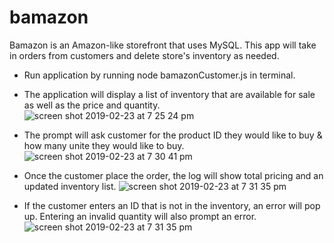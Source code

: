 # bamazon

Bamazon is an Amazon-like storefront that uses MySQL. This app will take in orders from customers and delete store's inventory as needed. 

* Run application by running node bamazonCustomer.js in terminal. 

* The application will display a list of inventory that are available for sale as well as the price and quantity. 
![screen shot 2019-02-23 at 7 25 24 pm](https://user-images.githubusercontent.com/41980189/53294779-4eee9900-37a2-11e9-99fb-5d80e5543f7e.png)

* The prompt will ask customer for the product ID they would like to buy & how many unite they would like to buy. 
![screen shot 2019-02-23 at 7 30 41 pm](https://user-images.githubusercontent.com/41980189/53294798-c1f80f80-37a2-11e9-9371-cdac3554328b.png)

* Once the customer place the order, the log will show total pricing and an updated inventory list. 
![screen shot 2019-02-23 at 7 31 35 pm](https://user-images.githubusercontent.com/41980189/53294747-a809fd00-37a1-11e9-858d-e32c204ec2c5.png)

* If the customer enters an ID that is not in the inventory, an error will pop up. Entering an invalid quantity will also prompt an error. <br>
![screen shot 2019-02-23 at 7 31 35 pm](https://user-images.githubusercontent.com/41980189/53294747-a809fd00-37a1-11e9-858d-e32c204ec2c5.png)


